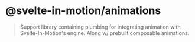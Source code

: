 # @svelte-in-motion/animations

> Support library containing plumbing for integrating animation with Svelte-In-Motion's engine. Along w/ prebuilt composable animations.
